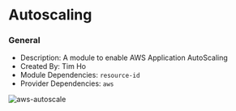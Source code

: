 # Autoscaling

### General

* Description: A module to enable AWS Application AutoScaling
* Created By: Tim Ho
* Module Dependencies: `resource-id`
* Provider Dependencies: `aws`

![aws-autoscale](https://github.com/ChowNow/ops-tf-modules/workflows/aws-autoscale/badge.svg)
